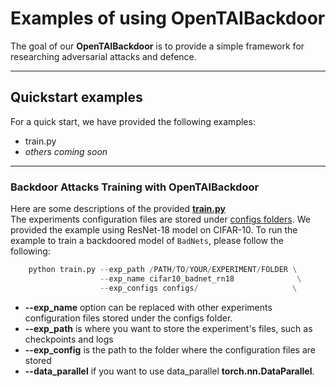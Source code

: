 # Examples of using OpenTAIBackdoor
The goal of our **OpenTAIBackdoor** is to provide a simple framework for researching adversarial attacks and defence.

---
## Quickstart examples
For a quick start, we have provided the following examples:
- train.py
- *others coming soon*

---
### Backdoor Attacks Training with OpenTAIBackdoor
Here are some descriptions of the provided [**train.py**](train.py) \
The experiments configuration files are stored under [configs folders](configs/). We provided the example using ResNet-18 model on CIFAR-10.
To run the example to train a backdoored model of `BadNets`, please follow the following:
```python
    python train.py --exp_path /PATH/TO/YOUR/EXPERIMENT/FOLDER \
                    --exp_name cifar10_badnet_rn18              \
                    --exp_configs configs/                     \
```
 - **--exp_name** option can be replaced with other experiments configuration files stored under the configs folder.
 - **--exp_path** is where you want to store the experiment's files, such as checkpoints and logs
 - **--exp_config** is the path to the folder where the configuration files are stored
 - **--data_parallel** if you want to use data_parallel **torch.nn.DataParallel**.
<!--  - Adv Attack Options (**--eps**, **--num_steps**, **--step_size**, **--attack_choice**) specifies the adversarial attack setting, this script will run a adversarial attack evaluation on validation set in every epochs to validate the performance. -->
